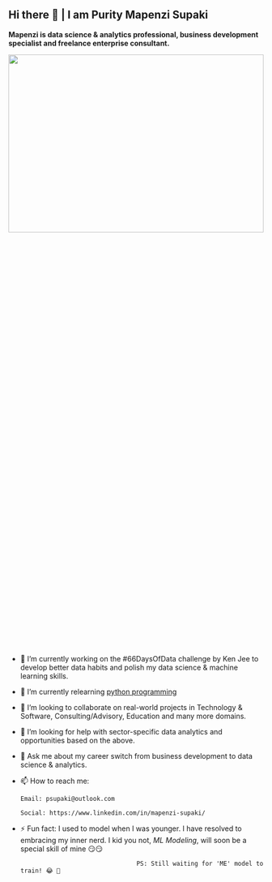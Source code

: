 ## Hi there 👋 | I am Purity Mapenzi Supaki

**Mapenzi is data science & analytics professional, business development specialist and freelance enterprise consultant.**

<img src="https://user-images.githubusercontent.com/60968870/129565348-88b11fbe-fadb-44bf-bac4-5201363bd400.jpg" width="100%" height="30%">


- 🔭 I’m currently working on the #66DaysOfData challenge by Ken Jee to develop better data habits and polish my data science & machine learning skills.
- 🌱 I’m currently relearning [python programming](https://gist.github.com/Mapenzi-Supaki/f1b6fc85434d87691bd1437c39e6f53d)
- 👯 I’m looking to collaborate on real-world projects in Technology & Software, Consulting/Advisory, Education and many more domains. 
- 🤔 I’m looking for help with sector-specific data analytics and opportunities based on the above.
- 💬 Ask me about my career switch from business development to data science & analytics.
- 📫 How to reach me:
      
      Email: psupaki@outlook.com
      
      Social: https://www.linkedin.com/in/mapenzi-supaki/
- ⚡ Fun fact: I used to model when I was younger. I have resolved to embracing my inner nerd. I kid you not, *ML Modeling*, will soon be a special skill of mine 😏😏
      
                                      PS: Still waiting for 'ME' model to train! 😂 🤣 

